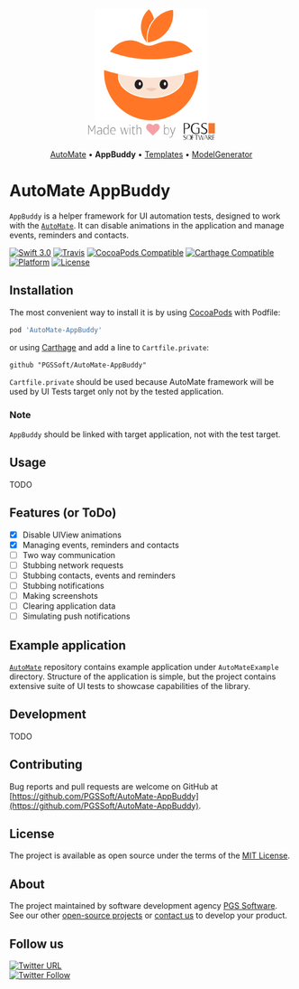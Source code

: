 <div align="center">
    <img src="assets/logo.png" alt="AutoMate, made by PGS Software" />
    <br />
    <img src="assets/made-with-love-by-PGS.png" />
    <p>
      <a href="https://github.com/PGSSoft/AutoMate">AutoMate</a> &bull;
      <b>AppBuddy</b> &bull;
      <a href="https://github.com/PGSSoft/AutoMate-Templates">Templates</a> &bull;
      <a href="https://github.com/PGSSoft/AutoMate-ModelGenerator">ModelGenerator</a>
    </p>
</div>

# AutoMate AppBuddy

`AppBuddy` is a helper framework for UI automation tests, designed to work with the [`AutoMate`](https://github.com/PGSSoft/AutoMate). It can disable animations in the application and manage events, reminders and contacts.

[![Swift 3.0](https://img.shields.io/badge/Swift-3.0-orange.svg?style=flat)](https://swift.org)
[![Travis](https://img.shields.io/travis/PGSSoft/AutoMate-AppBuddy.svg)](https://travis-ci.org/PGSSoft/AutoMate-AppBuddy)
[![CocoaPods Compatible](https://img.shields.io/cocoapods/v/AutoMate-AppBuddy.svg)](https://cocoapods.org/pods/AutoMate-AppBuddy)
[![Carthage Compatible](https://img.shields.io/badge/Carthage-compatible-4BC51D.svg?style=flat)](https://github.com/Carthage/Carthage)
[![Platform](https://img.shields.io/cocoapods/p/AutoMate-AppBuddy.svg)](http://cocoadocs.org/docsets/AutoMate-AppBuddy)
[![License](https://img.shields.io/github/license/PGSSoft/AutoMate-AppBuddy.svg)](https://github.com/PGSSoft/AutoMate-AppBuddy/blob/master/LICENSE)

## Installation

The most convenient way to install it is by using [CocoaPods](https://cocoapods.org) with Podfile:

```ruby
pod 'AutoMate-AppBuddy'
```

or using [Carthage](https://github.com/Carthage/Carthage) and add a line to `Cartfile.private`:

```
github "PGSSoft/AutoMate-AppBuddy"
```

`Cartfile.private` should be used because AutoMate framework will be used by UI Tests target only not by the tested application.

### Note

`AppBuddy` should be linked with target application, not with the test target.

## Usage

TODO

## Features (or ToDo)

- [x] Disable UIView animations
- [x] Managing events, reminders and contacts
- [ ] Two way communication
- [ ] Stubbing network requests
- [ ] Stubbing contacts, events and reminders
- [ ] Stubbing notifications
- [ ] Making screenshots
- [ ] Clearing application data
- [ ] Simulating push notifications

## Example application

[`AutoMate`](https://github.com/PGSSoft/AutoMate) repository contains example application under `AutoMateExample` directory. Structure of the application is simple, but the project contains extensive suite of UI tests to showcase capabilities of the library.

## Development

TODO

## Contributing

Bug reports and pull requests are welcome on GitHub at [https://github.com/PGSSoft/AutoMate-AppBuddy](https://github.com/PGSSoft/AutoMate-AppBuddy).

## License

The project is available as open source under the terms of the [MIT License](http://opensource.org/licenses/MIT).

## About
The project maintained by software development agency [PGS Software](https://www.pgs-soft.com).
See our other [open-source projects](https://github.com/PGSSoft) or [contact us](https://www.pgs-soft.com/contact-us) to develop your product.

## Follow us

[![Twitter URL](https://img.shields.io/twitter/url/http/shields.io.svg?style=social)](https://twitter.com/intent/tweet?text=https://github.com/PGSSoft/AutoMate-AppBuddy)  
[![Twitter Follow](https://img.shields.io/twitter/follow/pgssoftware.svg?style=social&label=Follow)](https://twitter.com/pgssoftware)
